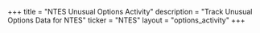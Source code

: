 +++
title = "NTES Unusual Options Activity"
description = "Track Unusual Options Data for NTES"
ticker = "NTES"
layout = "options_activity"
+++

